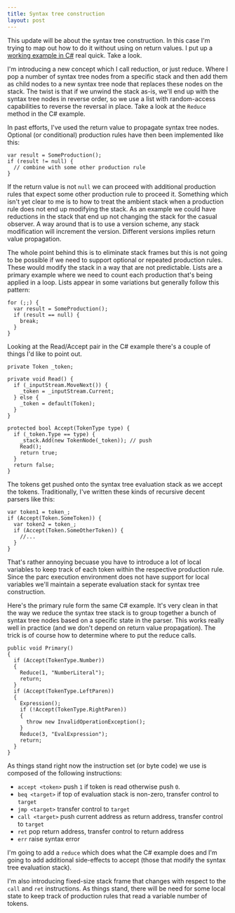 ```yaml
---
title: Syntax tree construction
layout: post
---
```


This update will be about the syntax tree construction. In this case I'm trying to map out how to do it without using on return values. I put up a [working example in C#](https://gist.github.com/leidegre/12ecb24e588f97954762) real quick. Take a look.

I'm introducing a new concept which I call reduction, or just reduce. Where I pop a number of syntax tree nodes from a specific stack and then add them as child nodes to a new syntax tree node that replaces these nodes on the stack. The twist is that if we unwind the stack as-is, we'll end up with the syntax tree nodes in reverse order, so we use a list with random-access capabilities to reverse the reversal in place. Take a look at the `Reduce` method in the C# example.

In past efforts, I've used the return value to propagate syntax tree nodes. Optional (or conditional) production rules have then been implemented like this:

    var result = SomeProduction();
    if (result != null) {
      // combine with some other production rule
    }
    
If the return value is not `null` we can proceed with additional production rules that expect some other production rule to proceed it. Something which isn't yet clear to me is to how to treat the ambient stack when a production rule does not end up modifying the stack. As an example we could have reductions in the stack that end up not changing the stack for the casual observer. A way around that is to use a version scheme, any stack modification will increment the version. Different versions implies return value propagation.

The whole point behind this is to eliminate stack frames but this is not going to be possible if we need to support optional or repeated production rules. These would modify the stack in a way that are not predictable. Lists are a primary example where we need to count each production that's being applied in a loop. Lists appear in some variations but generally follow this pattern:

    for (;;) {
      var result = SomeProduction();
      if (result == null) {
        break;
      }
    }
    
Looking at the Read/Accept pair in the C# example there's a couple of things I'd like to point out.

    private Token _token;

    private void Read() {
      if (_inputStream.MoveNext()) {
        _token = _inputStream.Current;
      } else {
        _token = default(Token);
      }
    }

    protected bool Accept(TokenType type) {
      if (_token.Type == type) {
        _stack.Add(new TokenNode(_token)); // push
        Read();
        return true;
      }
      return false;
    }
  
The tokens get pushed onto the syntax tree evaluation stack as we accept the tokens. Traditionally, I've written these kinds of recursive decent parsers like this:

    var token1 = token_;
    if (Accept(Token.SomeToken)) {
      var token2 = token_;
      if (Accept(Token.SomeOtherToken)) {
        //...
      }
    }
    
That's rather annoying becuase you have to introduce a lot of local variables to keep track of each token within the respective production rule. Since the parc execution environment does not have support for local variables we'll maintain a seperate evaluation stack for syntax tree construction.

Here's the primary rule form the same C# example. It's very clean in that the way we reduce the syntax tree stack is to group together a bunch of syntax tree nodes based on a specific state in the parser. This works really well in practice (and we don't depend on return value propagation). The trick is of course how to determine where to put the reduce calls.

    public void Primary()
    {
      if (Accept(TokenType.Number))
      {
        Reduce(1, "NumberLiteral");
        return;
      }
      if (Accept(TokenType.LeftParen))
      {
        Expression();
        if (!Accept(TokenType.RightParen))
        {
          throw new InvalidOperationException();
        }
        Reduce(3, "EvalExpression");
        return;
      }
    }

As things stand right now the instruction set (or byte code) we use is composed of the following instructions:

- `accept <token>` push `1` if token is read otherwise push `0`.
- `beq <target>` if top of evaluation stack is non-zero, transfer control to `target`
- `jmp <target>` transfer control to `target`
- `call <target>` push current address as return address, transfer control to `target`
- `ret` pop return address, transfer control to return address
- `err` raise syntax error

I'm going to add a `reduce` which does what the C# example does and I'm going to add additional side-effects to accept (those that modify the syntax tree evaluation stack).

I'm also introducing fixed-size stack frame that changes with respect to the `call` and `ret` instructions. As things stand, there will be need for some local state to keep track of production rules that read a variable number of tokens.
